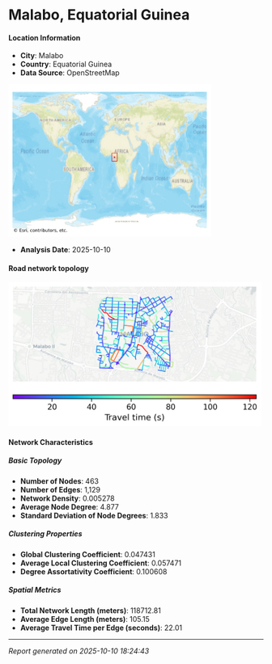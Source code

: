 # Malabo, Equatorial Guinea

#### Location Information

- **City**: Malabo
- **Country**: Equatorial Guinea
- **Data Source**: OpenStreetMap
<img src="Malabo_location.png" alt="Malabo Location Map" width="400" />

- **Analysis Date**: 2025-10-10

#### Road network topology

<img src="Malabo_network_map.png" alt="Malabo Road Network Map" width="500"/>

#### Network Characteristics

##### Basic Topology

- **Number of Nodes**: 463
- **Number of Edges**: 1,129
- **Network Density**: 0.005278
- **Average Node Degree**: 4.877
- **Standard Deviation of Node Degrees**: 1.833

##### Clustering Properties

- **Global Clustering Coefficient**: 0.047431
- **Average Local Clustering Coefficient**: 0.057471
- **Degree Assortativity Coefficient**: 0.100608

##### Spatial Metrics

- **Total Network Length (meters)**: 118712.81
- **Average Edge Length (meters)**: 105.15
- **Average Travel Time per Edge (seconds)**: 22.01

---
*Report generated on 2025-10-10 18:24:43*
